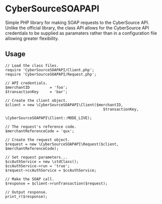 # CyberSourceSOAPAPI

Simple PHP library for making SOAP requests to the CyberSource API. Unlike the official library, the class API allows for the CyberSource API credentials to be supplied as paramaters rather than in a configuration file allowing greater flexibility.

Usage
-------------------------
<pre><code>// Load the class files.
require 'CyberSourceSOAPAPI/Client.php';
require 'CyberSourceSOAPAPI/Request.php';

// API credentials.
$merchantID         = 'foo';
$transactionKey     = 'bar';

// Create the client object.
$client = new \CyberSourceSOAPAPI\Client($merchantID,
                                            $transactionKey,
                                            \CyberSourceSOAPAPI\Client::MODE_LIVE);

// The request's reference code.
$merchantReferenceCode = 'qux';

// Create the request object.
$request = new \CyberSourceSOAPAPI\Request($client, $merchantReferenceCode);

// Set request parameters...
$ccAuthService = new \stdClass();
$ccAuthService->run = 'true';
$request->ccAuthService = $ccAuthService;

// Make the SOAP call.
$response = $client->runTransaction($request);

// Output response.
print_r($response);

</code></pre>
